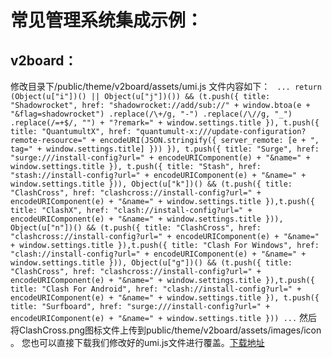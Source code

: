 # 常见管理系统集成示例：
## v2board：
修改目录下/public/theme/v2board/assets/umi.js 文件内容如下：
`
...
return (Object(u["i"])() || Object(u["j"])()) && (t.push({
title: "Shadowrocket",
href: "shadowrocket://add/sub://" + window.btoa(e + "&flag=shadowrocket")
.replace(/\+/g, "-")
.replace(/\//g, "_")
.replace(/=+$/, "") + "?remark=" + window.settings.title
}), t.push({
title: "QuantumultX",
href: "quantumult-x:///update-configuration?remote-resource=" + encodeURI(JSON.stringify({
server_remote: [e + ", tag=" + window.settings.title]
}))
}), t.push({
title: "Surge",
href: "surge:///install-config?url=" + encodeURIComponent(e) + "&name=" + window.settings.title
}), t.push({
title: "Stash",
href: "stash://install-config?url=" + encodeURIComponent(e) + "&name=" + window.settings.title
})), Object(u["k"])() && (t.push({
title: "ClashCross",
href: "clashcross://install-config?url=" + encodeURIComponent(e) + "&name=" + window.settings.title
}),t.push({
title: "ClashX",
href: "clash://install-config?url=" + encodeURIComponent(e) + "&name=" + window.settings.title
})), Object(u["n"])() && (t.push({
title: "ClashCross",
href: "clashcross://install-config?url=" + encodeURIComponent(e) + "&name=" + window.settings.title
}),t.push({
title: "Clash For Windows",
href: "clash://install-config?url=" + encodeURIComponent(e) + "&name=" + window.settings.title
})), Object(u["g"])() && (t.push({
title: "ClashCross",
href: "clashcross://install-config?url=" + encodeURIComponent(e) + "&name=" + window.settings.title
}),t.push({
title: "Clash For Android",
href: "clash://install-config?url=" + encodeURIComponent(e) + "&name=" + window.settings.title
}), t.push({
title: "Surfboard",
href: "surge:///install-config?url=" + encodeURIComponent(e) + "&name=" + window.settings.title
}))
...`
然后将ClashCross.png图标文件上传到public/theme/v2board/assets/images/icon 。
您也可以直接下载我们修改好的umi.js文件进行覆盖。[下载地址](/docs/v2board)